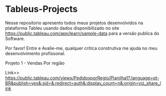 # Tableus-Projects
Nesse repositorio apresento todos meus projetos desenvolvidos na plataforma Tableu usando dados disponibilizado no site https://public.tableau.com/app/learn/sample-data  para a versão publica do Software.

Por favor! Entre e Avalie-me, qualquer critica construtiva me ajuda no meu desenvolvimento profissonal.

Projeto 1 - Vendas Por região

Link>> https://public.tableau.com/views/PedidosporRegio/Planilha1?:language=pt-BR&publish=yes&:sid=&:redirect=auth&:display_count=n&:origin=viz_share_link
